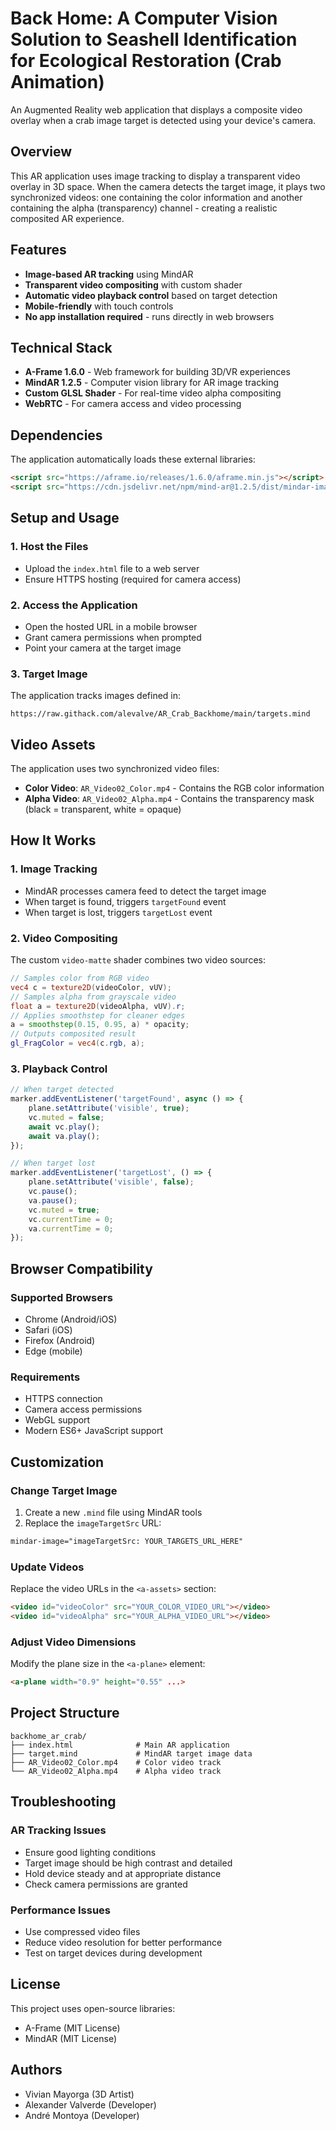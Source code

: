 # Back Home: A Computer Vision Solution to Seashell Identification for Ecological Restoration (Crab Animation)

An Augmented Reality web application that displays a composite video overlay when a crab image target is detected using your device's camera.

## Overview

This AR application uses image tracking to display a transparent video overlay in 3D space. When the camera detects the target image, it plays two synchronized videos: one containing the color information and another containing the alpha (transparency) channel - creating a realistic composited AR experience.

## Features

- **Image-based AR tracking** using MindAR
- **Transparent video compositing** with custom shader
- **Automatic video playback control** based on target detection
- **Mobile-friendly** with touch controls
- **No app installation required** - runs directly in web browsers

## Technical Stack

- **A-Frame 1.6.0** - Web framework for building 3D/VR experiences
- **MindAR 1.2.5** - Computer vision library for AR image tracking
- **Custom GLSL Shader** - For real-time video alpha compositing
- **WebRTC** - For camera access and video processing

## Dependencies

The application automatically loads these external libraries:

```html
<script src="https://aframe.io/releases/1.6.0/aframe.min.js"></script>
<script src="https://cdn.jsdelivr.net/npm/mind-ar@1.2.5/dist/mindar-image-aframe.prod.js"></script>
```

## Setup and Usage

### 1. Host the Files
- Upload the `index.html` file to a web server
- Ensure HTTPS hosting (required for camera access)

### 2. Access the Application
- Open the hosted URL in a mobile browser
- Grant camera permissions when prompted
- Point your camera at the target image

### 3. Target Image
The application tracks images defined in:
```
https://raw.githack.com/alevalve/AR_Crab_Backhome/main/targets.mind
```

## Video Assets

The application uses two synchronized video files:

- **Color Video**: `AR_Video02_Color.mp4` - Contains the RGB color information
- **Alpha Video**: `AR_Video02_Alpha.mp4` - Contains the transparency mask (black = transparent, white = opaque)

## How It Works

### 1. Image Tracking
- MindAR processes camera feed to detect the target image
- When target is found, triggers `targetFound` event
- When target is lost, triggers `targetLost` event

### 2. Video Compositing
The custom `video-matte` shader combines two video sources:

```glsl
// Samples color from RGB video
vec4 c = texture2D(videoColor, vUV);
// Samples alpha from grayscale video
float a = texture2D(videoAlpha, vUV).r;
// Applies smoothstep for cleaner edges
a = smoothstep(0.15, 0.95, a) * opacity;
// Outputs composited result
gl_FragColor = vec4(c.rgb, a);
```

### 3. Playback Control
```javascript
// When target detected
marker.addEventListener('targetFound', async () => {
    plane.setAttribute('visible', true);
    vc.muted = false;
    await vc.play();
    await va.play();
});

// When target lost
marker.addEventListener('targetLost', () => {
    plane.setAttribute('visible', false);
    vc.pause();
    va.pause();
    vc.muted = true;
    vc.currentTime = 0;
    va.currentTime = 0;
});
```

## Browser Compatibility

### Supported Browsers
- Chrome (Android/iOS)
- Safari (iOS)
- Firefox (Android)
- Edge (mobile)

### Requirements
- HTTPS connection
- Camera access permissions
- WebGL support
- Modern ES6+ JavaScript support

## Customization

### Change Target Image
1. Create a new `.mind` file using MindAR tools
2. Replace the `imageTargetSrc` URL:
```html
mindar-image="imageTargetSrc: YOUR_TARGETS_URL_HERE"
```

### Update Videos
Replace the video URLs in the `<a-assets>` section:
```html
<video id="videoColor" src="YOUR_COLOR_VIDEO_URL"></video>
<video id="videoAlpha" src="YOUR_ALPHA_VIDEO_URL"></video>
```

### Adjust Video Dimensions
Modify the plane size in the `<a-plane>` element:
```html
<a-plane width="0.9" height="0.55" ...>
```

## Project Structure

```
backhome_ar_crab/
├── index.html              # Main AR application
├── target.mind             # MindAR target image data
├── AR_Video02_Color.mp4    # Color video track
└── AR_Video02_Alpha.mp4    # Alpha video track
```
## Troubleshooting

### AR Tracking Issues
- Ensure good lighting conditions
- Target image should be high contrast and detailed
- Hold device steady and at appropriate distance
- Check camera permissions are granted

### Performance Issues
- Use compressed video files
- Reduce video resolution for better performance
- Test on target devices during development

## License

This project uses open-source libraries:
- A-Frame (MIT License)
- MindAR (MIT License)

## Authors 

- Vivian Mayorga (3D Artist)
- Alexander Valverde (Developer)
- André Montoya (Developer)
